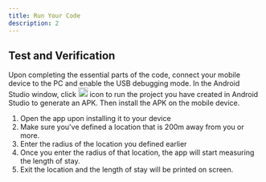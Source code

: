 ```yaml
---
title: Run Your Code
description: 2
---
```


<h2><strong>Test and Verification</strong></h2>
<p>Upon completing the essential parts of the code, connect your mobile device to the PC and enable the USB debugging mode. In the Android Studio window, click   <img style="width: 19.00px" src="https://raw.githubusercontent.com/bekiryavuzkoc/testRepo/gh-pages/assets/run_image.png" onclick="imageclick(src)">    icon to run the project you have created in Android Studio to generate an APK. Then install the APK on the mobile device.</p>

<ol type="1">
	<li>Open the app upon installing it to your device</li>
	<li>Make sure you've defined a location that is 200m away from you or more.</li>
	<li> Enter the radius of the location you defined earlier </li>
  <li>Once you enter the radius of that location, the app will start measuring the length of stay.</li>
  <li>Exit the location and the length of stay will be printed on screen.</li>
</ol>
